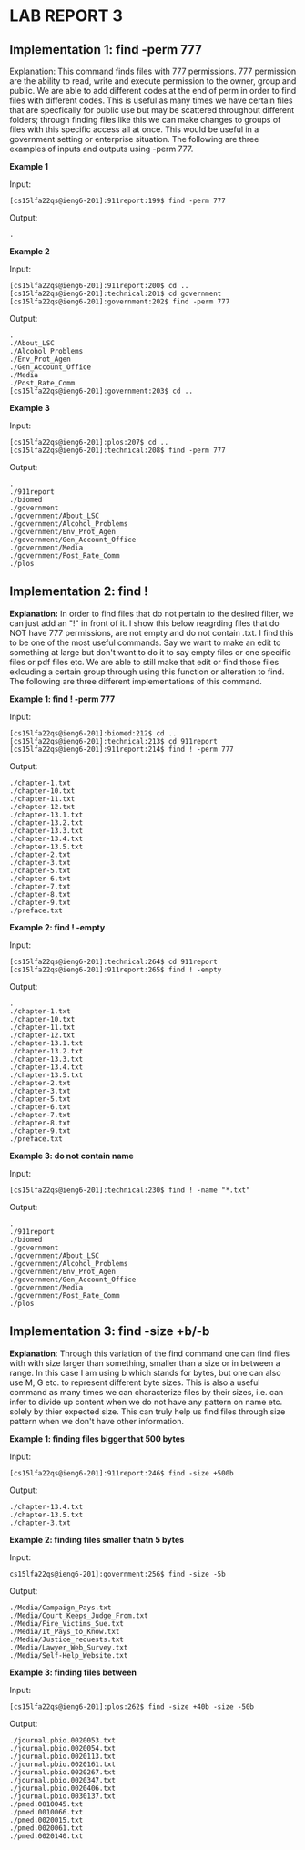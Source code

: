 # LAB REPORT 3 #

## Implementation 1: find -perm 777 ##
Explanation: This command finds files with 777 permissions. 777 permission are the ability to read, write and execute permission to the owner, group and public. We are able to add different codes at the end of perm in order to find files with different codes. This is useful as many times we have certain files that are specfically for public use but may be scattered throughout different folders; through finding files like this we can make changes to groups of files with this specific access all at once. This would be useful in a government setting or enterprise situation. The following are three examples of inputs and outputs using -perm 777. 

**Example 1**

Input:
```
[cs15lfa22qs@ieng6-201]:911report:199$ find -perm 777
```
Output:
```
.
```

**Example 2**

Input:
```
[cs15lfa22qs@ieng6-201]:911report:200$ cd ..
[cs15lfa22qs@ieng6-201]:technical:201$ cd government
[cs15lfa22qs@ieng6-201]:government:202$ find -perm 777
```
Output:
```
.
./About_LSC
./Alcohol_Problems
./Env_Prot_Agen
./Gen_Account_Office
./Media
./Post_Rate_Comm
[cs15lfa22qs@ieng6-201]:government:203$ cd ..
```

**Example 3**

Input:
```
[cs15lfa22qs@ieng6-201]:plos:207$ cd ..
[cs15lfa22qs@ieng6-201]:technical:208$ find -perm 777
```
Output:
```
.
./911report
./biomed
./government
./government/About_LSC
./government/Alcohol_Problems
./government/Env_Prot_Agen
./government/Gen_Account_Office
./government/Media
./government/Post_Rate_Comm
./plos
```

## Implementation 2: find ! <command> ##
**Explanation:** In order to find files that do not pertain to the desired filter, we can just add an "!" in front of it. I show this below reagrding files that do NOT have 777 permissions, are not empty and do not contain .txt. I find this to be one of the most useful commands. Say we want to make an edit to something at large but don't want to do it to say empty files or one specific files or pdf files etc. We are able to still make that edit or find those files exlcuding a certain group through using this function or alteration to find. The following are three different implementations of this command. 

**Example 1:  find ! -perm 777**

Input:
```
[cs15lfa22qs@ieng6-201]:biomed:212$ cd ..
[cs15lfa22qs@ieng6-201]:technical:213$ cd 911report
[cs15lfa22qs@ieng6-201]:911report:214$ find ! -perm 777
```

Output:
```
./chapter-1.txt
./chapter-10.txt
./chapter-11.txt
./chapter-12.txt
./chapter-13.1.txt
./chapter-13.2.txt
./chapter-13.3.txt
./chapter-13.4.txt
./chapter-13.5.txt
./chapter-2.txt
./chapter-3.txt
./chapter-5.txt
./chapter-6.txt
./chapter-7.txt
./chapter-8.txt
./chapter-9.txt
./preface.txt
```

**Example 2:  find ! -empty**

Input:
```
[cs15lfa22qs@ieng6-201]:technical:264$ cd 911report
[cs15lfa22qs@ieng6-201]:911report:265$ find ! -empty
```

Output:
```
.
./chapter-1.txt   
./chapter-10.txt  
./chapter-11.txt  
./chapter-12.txt  
./chapter-13.1.txt
./chapter-13.2.txt
./chapter-13.3.txt
./chapter-13.4.txt
./chapter-13.5.txt
./chapter-2.txt   
./chapter-3.txt   
./chapter-5.txt
./chapter-6.txt
./chapter-7.txt
./chapter-8.txt
./chapter-9.txt
./preface.txt
```


**Example 3: do not contain name**

Input:
```
[cs15lfa22qs@ieng6-201]:technical:230$ find ! -name "*.txt"
```

Output:
```
.
./911report
./biomed
./government
./government/About_LSC
./government/Alcohol_Problems
./government/Env_Prot_Agen
./government/Gen_Account_Office
./government/Media
./government/Post_Rate_Comm
./plos
```

## Implementation 3: find -size +<X>b/-<X>b ##
**Explanation**: Through this variation of the find command one can find files with with size larger than something, smaller than a size or in between a range. In this case I am using b which stands for bytes, but one can also use M, G etc. to represent different byte sizes. This is also a useful command as many times we can characterize files by their sizes, i.e. can infer to divide up content when we do not have any pattern on name etc. solely by thier expected size. This can truly help us find files through size pattern when we don't have other information. 

**Example 1: finding files bigger that 500 bytes**

Input:
```
[cs15lfa22qs@ieng6-201]:911report:246$ find -size +500b
```

Output:
```
./chapter-13.4.txt
./chapter-13.5.txt
./chapter-3.txt
```
**Example 2: finding files smaller thatn 5 bytes**

Input:
```
cs15lfa22qs@ieng6-201]:government:256$ find -size -5b
```

Output:
```
./Media/Campaign_Pays.txt
./Media/Court_Keeps_Judge_From.txt
./Media/Fire_Victims_Sue.txt
./Media/It_Pays_to_Know.txt
./Media/Justice_requests.txt
./Media/Lawyer_Web_Survey.txt
./Media/Self-Help_Website.txt
```
**Example 3: finding files between**

Input:
```
[cs15lfa22qs@ieng6-201]:plos:262$ find -size +40b -size -50b 
```

Output:
```
./journal.pbio.0020053.txt
./journal.pbio.0020054.txt
./journal.pbio.0020113.txt
./journal.pbio.0020161.txt
./journal.pbio.0020267.txt
./journal.pbio.0020347.txt
./journal.pbio.0020406.txt
./journal.pbio.0030137.txt
./pmed.0010045.txt
./pmed.0010066.txt
./pmed.0020015.txt
./pmed.0020061.txt
./pmed.0020140.txt
```
